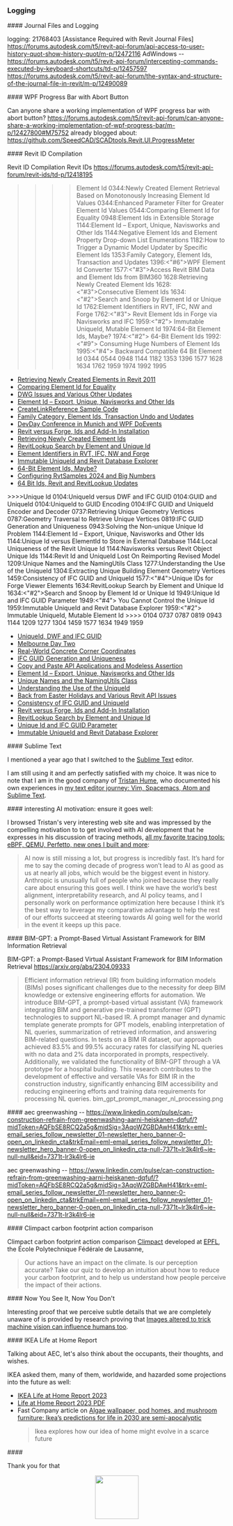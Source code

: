 <head>
<meta http-equiv="Content-Type" content="text/html; charset=utf-8">
<link rel="stylesheet" type="text/css" href="bc.css">
<!-- <script src="https://cdn.rawgit.com/google/code-prettify/master/loader/run_prettify.js" type="text/javascript"></script> -->
<!-- https://highlightjs.org/#usage -->
<link rel="stylesheet" href="https://cdnjs.cloudflare.com/ajax/libs/highlight.js/11.9.0/styles/default.min.css">
<script src="https://cdnjs.cloudflare.com/ajax/libs/highlight.js/11.9.0/highlight.min.js"></script>
<script>hljs.highlightAll();</script>
</head>

<!---

- logging:
  21768403 [Assistance Required with Revit Journal Files]
  https://forums.autodesk.com/t5/revit-api-forum/api-access-to-user-history-quot-show-history-quot/m-p/12472116
  AdWindows -- https://forums.autodesk.com/t5/revit-api-forum/intercepting-commands-executed-by-keyboard-shortcuts/td-p/12457597
  https://forums.autodesk.com/t5/revit-api-forum/the-syntax-and-structure-of-the-journal-file-in-revit/m-p/12490089

- aec greenwashing -- https://www.linkedin.com/pulse/can-construction-refrain-from-greenwashing-aarni-heiskanen-dqfuf/?midToken=AQFbSE8RCQ2a5g&midSig=3AqoWZGBDAwH41&trk=eml-email_series_follow_newsletter_01-newsletter_hero_banner-0-open_on_linkedin_cta&trkEmail=eml-email_series_follow_newsletter_01-newsletter_hero_banner-0-open_on_linkedin_cta-null-7371t~lr3k4lr6~ie-null-null&eid=7371t-lr3k4lr6-ie

- https://climpact.ch
  developed at [EPFL](https://www.epfl.ch), the École Polytechnique Fédérale de Lausanne,
  > Our actions have an impact on the climate.
  Is our perception accurate?
  Take our quiz to develop an intuition about how to reduce your carbon footprint, and to help us understand how people perceive the impact of their actions.

- interesting AI motivation: ensure it goes well:
  Tristan Hume https://thume.ca/
  All my favorite tracing tools: eBPF, QEMU, Perfetto, new ones I built and more
  https://thume.ca/2023/12/02/tracing-methods/
  > AI now is still missing a lot, but progress is incredibly fast. It’s hard for me to say the coming decade of progress won’t lead to AI as good as us at nearly all jobs, which would be the biggest event in history. Anthropic is unusually full of people who joined because they really care about ensuring this goes well. I think we have the world’s best alignment, interpretability research, and AI policy teams, and I personally work on performance optimization here because I think it’s the best way to leverage my comparative advantage to help the rest of our efforts succeed at steering towards AI going well for the world in the event it keeps up this pace.

- sublime text
  https://thume.ca/2017/03/04/my-text-editor-journey-vim-spacemacs-atom-and-sublime-text/

- Can anyone share a working implementation of WPF progress bar with abort button?
  https://forums.autodesk.com/t5/revit-api-forum/can-anyone-share-a-working-implementation-of-wpf-progress-bar/m-p/12427800#M75752
  already blogged about:
  https://github.com/SpeedCAD/SCADtools.Revit.UI.ProgressMeter

- BIM-GPT: a Prompt-Based Virtual Assistant Framework for BIM Information Retrieval
  https://arxiv.org/abs/2304.09333
  > Efficient information retrieval (IR) from building information models (BIMs) poses significant challenges due to the necessity for deep BIM knowledge or extensive engineering efforts for automation. We introduce BIM-GPT, a prompt-based virtual assistant (VA) framework integrating BIM and generative pre-trained transformer (GPT) technologies to support NL-based IR. A prompt manager and dynamic template generate prompts for GPT models, enabling interpretation of NL queries, summarization of retrieved information, and answering BIM-related questions. In tests on a BIM IR dataset, our approach achieved 83.5% and 99.5% accuracy rates for classifying NL queries with no data and 2% data incorporated in prompts, respectively. Additionally, we validated the functionality of BIM-GPT through a VA prototype for a hospital building. This research contributes to the development of effective and versatile VAs for BIM IR in the construction industry, significantly enhancing BIM accessibility and reducing engineering efforts and training data requirements for processing NL queries.
  bim_gpt_prompt_manager_nl_processing.png

- Revit ID Compilation
  Revit IDs
  https://forums.autodesk.com/t5/revit-api-forum/revit-ids/td-p/12418195

twitter:

 #RevitAPI @AutodeskRevit @AutodeskAPS #BIM @DynamoBIM

&ndash; ...

linkedin:

#BIM #DynamoBIM #AutodeskAPS #Revit #API #IFC #SDK #Autodesk #AEC #adsk

the [Revit API discussion forum](http://forums.autodesk.com/t5/revit-api-forum/bd-p/160) thread

<center>
<img src="img/" alt="" title="" width="600"/>
<p style="font-size: 80%; font-style:italic"></p>
</center>

-->

### Logging


####<a name="2"></a> Journal Files and Logging

logging:
21768403 [Assistance Required with Revit Journal Files]
https://forums.autodesk.com/t5/revit-api-forum/api-access-to-user-history-quot-show-history-quot/m-p/12472116
AdWindows -- https://forums.autodesk.com/t5/revit-api-forum/intercepting-commands-executed-by-keyboard-shortcuts/td-p/12457597
https://forums.autodesk.com/t5/revit-api-forum/the-syntax-and-structure-of-the-journal-file-in-revit/m-p/12490089

####<a name="2"></a> WPF Progress Bar with Abort Button

Can anyone share a working implementation of WPF progress bar with abort button?
https://forums.autodesk.com/t5/revit-api-forum/can-anyone-share-a-working-implementation-of-wpf-progress-bar/m-p/12427800#M75752
already blogged about:
https://github.com/SpeedCAD/SCADtools.Revit.UI.ProgressMeter

####<a name="2"></a> Revit ID Compilation

Revit ID Compilation
Revit IDs
https://forums.autodesk.com/t5/revit-api-forum/revit-ids/td-p/12418195
>>>>Element Id
0344:Newly Created Element Retrieval Based on Monotonously Increasing Element Id Values
0344:Enhanced Parameter Filter for Greater Element Id Values
0544:Comparing Element Id for Equality
0948:Element Ids in Extensible Storage
1144:Element Id &ndash; Export, Unique, Navisworks and Other Ids
1144:Negative Element Ids and Element Property Drop-down List Enumerations <!-- dropdown combo -->
1182:How to Trigger a Dynamic Model Updater by Specific Element Ids
1353:Family Category, Element Ids, Transaction and Updates
1396:<"#6">WPF Element Id Converter
1577:<"#3">Access Revit BIM Data and Element Ids from BIM360
1628:Retrieving Newly Created Element Ids
1628:<"#3">Consecutive Element Ids
1634:<"#2">Search and Snoop by Element Id or Unique Id
1762:Element Identifiers in RVT, IFC, NW and Forge
1762:<"#3"> Revit Element Ids in Forge via Navisworks and IFC
1959:<"#2"> Immutable UniqueId, Mutable Element Id
1974:64-Bit Element Ids, Maybe?
1974:<"#2"> 64-Bit Element Ids
1992:<"#9"> Consuming Huge Numbers of Element Ids
1995:<"#4"> Backward Compatible 64 Bit Element Id
>>>>0344 0544 0948 1144 1182 1353 1396 1577 1628 1634 1762 1959 1974 1992 1995
<ul>
<li><a href="http://thebuildingcoder.typepad.com/blog/2010/04/retrieving-newly-created-elements-in-revit-2011.html">Retrieving Newly Created Elements in Revit 2011</a></li>
<li><a href="http://thebuildingcoder.typepad.com/blog/2011/02/comparing-element-id-for-equality.html">Comparing Element Id for Equality</a></li>
<li><a href="http://thebuildingcoder.typepad.com/blog/2013/05/dwg-issues-and-various-other-updates.html">DWG Issues and Various Other Updates</a></li>
<li><a href="http://thebuildingcoder.typepad.com/blog/2014/04/element-id-export-unique-navisworks-and-other-ids.html">Element Id &ndash; Export, Unique, Navisworks and Other Ids</a></li>
<li><a href="http://thebuildingcoder.typepad.com/blog/2014/07/createlinkreference-sample-code.html">CreateLinkReference Sample Code</a></li>
<li><a href="http://thebuildingcoder.typepad.com/blog/2015/09/family-category-element-ids-transaction-undo-and-updates.html">Family Category, Element Ids, Transaction Undo and Updates</a></li>
<li><a href="http://thebuildingcoder.typepad.com/blog/2016/01/devday-conference-in-munich-and-wpf-doevents.html">DevDay Conference in Munich and WPF DoEvents</a></li>
<li><a href="http://thebuildingcoder.typepad.com/blog/2017/08/revit-versus-forge-ids-and-add-in-installation.html">Revit versus Forge, Ids and Add-In Installation</a></li>
<li><a href="http://thebuildingcoder.typepad.com/blog/2018/02/retrieving-newly-created-element-ids.html">Retrieving Newly Created Element Ids</a></li>
<li><a href="http://thebuildingcoder.typepad.com/blog/2018/03/revitlookup-search-and-snoop-by-element-and-unique-id.html">RevitLookup Search by Element and Unique Id</a></li>
<li><a href="https://thebuildingcoder.typepad.com/blog/2019/07/element-identifiers-in-rvt-ifc-nw-and-forge.html">Element Identifiers in RVT, IFC, NW and Forge</a></li>
<li><a href="https://thebuildingcoder.typepad.com/blog/2022/07/immutable-uniqueid-and-revit-database-explorer.html">Immutable UniqueId and Revit Database Explorer</a></li>
<li><a href="https://thebuildingcoder.typepad.com/blog/2022/11/64-bit-element-ids-maybe.html">64-Bit Element Ids, Maybe?</a></li>
<li><a href="https://thebuildingcoder.typepad.com/blog/2023/04/configuring-rvtsamples-2024.html">Configuring RvtSamples 2024 and Big Numbers</a></li>
<li><a href="https://thebuildingcoder.typepad.com/blog/2023/05/64-bit-ids-revit-and-revitlookup-updates.html">64 Bit Ids, Revit and RevitLookup Updates</a></li>
</ul>
>>>>Unique Id
0104:UniqueId versus DWF and IFC GUID
0104:GUID and UniqueId
0104:UniqueId to GUID Encoding
0104:IFC GUID and UniqueId Encoder and Decoder
0737:Retrieving Unique Geometry Vertices
0787:Geometry Traversal to Retrieve Unique Vertices
0819:IFC GUID Generation and Uniqueness
0943:Solving the Non-unique Unique Id Problem
1144:Element Id &ndash; Export, Unique, Navisworks and Other Ids
1144:Unique Id versus ElementId to Store in External Database
1144:Local Uniqueness of the Revit Unique Id
1144:Navisworks versus Revit Object Unique Ids
1144:Revit Id and UniqueId Lost On Reimporting Revised Model
1209:Unique Names and the NamingUtils Class
1277:Understanding the Use of the UniqueId
1304:Extracting Unique Building Element Geometry Vertices
1459:Consistency of IFC GUID and UniqueId
1577:<"#4">Unique IDs for Forge Viewer Elements
1634:RevitLookup Search by Element and Unique Id
1634:<"#2">Search and Snoop by Element Id or Unique Id
1949:Unique Id and IFC GUID Parameter
1949:<"#4"> You Cannot Control the Unique Id
1959:Immutable UniqueId and Revit Database Explorer
1959:<"#2"> Immutable UniqueId, Mutable Element Id
>>>> 0104 0737 0787 0819 0943 1144 1209 1277 1304 1459 1577 1634 1949 1959
<ul>
<li><a href="http://thebuildingcoder.typepad.com/blog/2009/02/uniqueid-dwf-and-ifc-guid.html">UniqueId, DWF and IFC GUID</a></li>
<li><a href="http://thebuildingcoder.typepad.com/blog/2012/03/melbourne-day-two.html">Melbourne Day Two</a></li>
<li><a href="http://thebuildingcoder.typepad.com/blog/2012/06/real-world-concrete-corner-coordinates.html">Real-World Concrete Corner Coordinates</a></li>
<li><a href="http://thebuildingcoder.typepad.com/blog/2012/09/ifc-guid-generation-and-uniqueness.html">IFC GUID Generation and Uniqueness</a></li>
<li><a href="http://thebuildingcoder.typepad.com/blog/2013/05/copy-and-paste-api-applications-and-modeless-assertion.html">Copy and Paste API Applications and Modeless Assertion</a></li>
<li><a href="http://thebuildingcoder.typepad.com/blog/2014/04/element-id-export-unique-navisworks-and-other-ids.html">Element Id &ndash; Export, Unique, Navisworks and Other Ids</a></li>
<li><a href="http://thebuildingcoder.typepad.com/blog/2014/09/unique-names-and-the-namingutils-class.html">Unique Names and the NamingUtils Class</a></li>
<li><a href="http://thebuildingcoder.typepad.com/blog/2015/02/understanding-the-use-of-the-uniqueid.html">Understanding the Use of the UniqueId</a></li>
<li><a href="http://thebuildingcoder.typepad.com/blog/2015/04/back-from-easter-holidays-and-various-revit-api-issues.html">Back from Easter Holidays and Various Revit API Issues</a></li>
<li><a href="http://thebuildingcoder.typepad.com/blog/2016/08/consistency-of-ifc-guid-and-uniqueid.html">Consistency of IFC GUID and UniqueId</a></li>
<li><a href="http://thebuildingcoder.typepad.com/blog/2017/08/revit-versus-forge-ids-and-add-in-installation.html">Revit versus Forge, Ids and Add-In Installation</a></li>
<li><a href="http://thebuildingcoder.typepad.com/blog/2018/03/revitlookup-search-and-snoop-by-element-and-unique-id.html">RevitLookup Search by Element and Unique Id</a></li>
<li><a href="https://thebuildingcoder.typepad.com/blog/2022/04/unique-id-and-ifc-guid.html">Unique Id and IFC GUID Parameter</a></li>
<li><a href="https://thebuildingcoder.typepad.com/blog/2022/07/immutable-uniqueid-and-revit-database-explorer.html">Immutable UniqueId and Revit Database Explorer</a></li>
</ul>

####<a name="2"></a> Sublime Text

I mentioned a year ago that I switched to
the [Sublime Text](https://thebuildingcoder.typepad.com/blog/2023/02/pyramid-builder-commandloader-et-al.html#8) editor.

I am still using it and am perfectly satisfied with my choice.
It was nice to note that I am in the good company of [Tristan Hume](https://thume.ca/),
who documented his own experiences
in [my text editor journey: Vim, Spacemacs, Atom and Sublime Text](https://thume.ca/2017/03/04/my-text-editor-journey-vim-spacemacs-atom-and-sublime-text/).

####<a name="2"></a> interesting AI motivation: ensure it goes well:

I browsed Tristan's very interesting web site and was impressed by the compelling motivation to to get involved with AI development that he expresses in his discussion
of tracing methods,
[all my favorite tracing tools: eBPF, QEMU, Perfetto, new ones I built and more](https://thume.ca/2023/12/02/tracing-methods/):

> AI now is still missing a lot, but progress is incredibly fast. It’s hard for me to say the coming decade of progress won’t lead to AI as good as us at nearly all jobs, which would be the biggest event in history. Anthropic is unusually full of people who joined because they really care about ensuring this goes well. I think we have the world’s best alignment, interpretability research, and AI policy teams, and I personally work on performance optimization here because I think it’s the best way to leverage my comparative advantage to help the rest of our efforts succeed at steering towards AI going well for the world in the event it keeps up this pace.


####<a name="2"></a> BIM-GPT: a Prompt-Based Virtual Assistant Framework for BIM Information Retrieval

BIM-GPT: a Prompt-Based Virtual Assistant Framework for BIM Information Retrieval
https://arxiv.org/abs/2304.09333
> Efficient information retrieval (IR) from building information models (BIMs) poses significant challenges due to the necessity for deep BIM knowledge or extensive engineering efforts for automation. We introduce BIM-GPT, a prompt-based virtual assistant (VA) framework integrating BIM and generative pre-trained transformer (GPT) technologies to support NL-based IR. A prompt manager and dynamic template generate prompts for GPT models, enabling interpretation of NL queries, summarization of retrieved information, and answering BIM-related questions. In tests on a BIM IR dataset, our approach achieved 83.5% and 99.5% accuracy rates for classifying NL queries with no data and 2% data incorporated in prompts, respectively. Additionally, we validated the functionality of BIM-GPT through a VA prototype for a hospital building. This research contributes to the development of effective and versatile VAs for BIM IR in the construction industry, significantly enhancing BIM accessibility and reducing engineering efforts and training data requirements for processing NL queries.
bim_gpt_prompt_manager_nl_processing.png

####<a name="2"></a> aec greenwashing -- https://www.linkedin.com/pulse/can-construction-refrain-from-greenwashing-aarni-heiskanen-dqfuf/?midToken=AQFbSE8RCQ2a5g&midSig=3AqoWZGBDAwH41&trk=eml-email_series_follow_newsletter_01-newsletter_hero_banner-0-open_on_linkedin_cta&trkEmail=eml-email_series_follow_newsletter_01-newsletter_hero_banner-0-open_on_linkedin_cta-null-7371t~lr3k4lr6~ie-null-null&eid=7371t-lr3k4lr6-ie

aec greenwashing -- https://www.linkedin.com/pulse/can-construction-refrain-from-greenwashing-aarni-heiskanen-dqfuf/?midToken=AQFbSE8RCQ2a5g&midSig=3AqoWZGBDAwH41&trk=eml-email_series_follow_newsletter_01-newsletter_hero_banner-0-open_on_linkedin_cta&trkEmail=eml-email_series_follow_newsletter_01-newsletter_hero_banner-0-open_on_linkedin_cta-null-7371t~lr3k4lr6~ie-null-null&eid=7371t-lr3k4lr6-ie

####<a name="2"></a> Climpact carbon footprint action comparison

Climpact carbon footprint action comparison
[Climpact](https://climpact.ch)
developed at [EPFL](https://www.epfl.ch), the École Polytechnique Fédérale de Lausanne,
> Our actions have an impact on the climate.
Is our perception accurate?
Take our quiz to develop an intuition about how to reduce your carbon footprint, and to help us understand how people perceive the impact of their actions.

####<a name="2"></a> Now You See It, Now You Don't

Interesting proof that we perceive subtle details that we are completely unaware of is provided by research proving
that [Images altered to trick machine vision can influence humans too](https://deepmind.google/discover/blog/images-altered-to-trick-machine-vision-can-influence-humans-too/).

####<a name="2"></a> IKEA Life at Home Report

Talking about AEC, let's also think about the occupants, their thoughts, and wishes.

IKEA asked them, many of them, worldwide, and hazarded some projections into the future as well:

- [IKEA Life at Home Report 2023](https://lifeathome.ikea.com/the-2023-report/)
- [Life at Home Report 2023 PDF](https://lifeathome.ikea.com/wp-content/uploads/2024/01/Life-at-Home-Report-2023.pdf)
- Fast Company article
  on [Algae wallpaper, pod homes, and mushroom furniture: Ikea’s predictions for life in 2030 are semi-apocalyptic](https://www.fastcompany.com/91006861/algae-wallpaper-pod-housing-and-mushroom-furniture-ikeas-predictions-for-life-in-2030-are-semi-apocalyptic)
  > Ikea explores how our idea of home might evolve in a scarce future




####<a name="2"></a>

Thank you for that

<center>
<img src="img/.png" alt="" title="" width="100"/> <!-- Pixel Height: 848 Pixel Width: 2,598 -->
</center>
